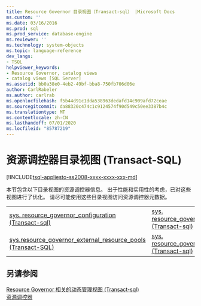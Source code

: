 ```yaml
---
title: Resource Governor 目录视图（Transact-sql） |Microsoft Docs
ms.custom: ''
ms.date: 03/16/2016
ms.prod: sql
ms.prod_service: database-engine
ms.reviewer: ''
ms.technology: system-objects
ms.topic: language-reference
dev_langs:
- TSQL
helpviewer_keywords:
- Resource Governor, catalog views
- catalog views [SQL Server]
ms.assetid: bb0a38e0-4eb2-49bf-bba8-750fb706d06e
author: CarlRabeler
ms.author: carlrab
ms.openlocfilehash: f5b44d91c1dda538963dedafd14c909afd72ceae
ms.sourcegitcommit: da88320c474c1c9124574f90d549c50ee3387b4c
ms.translationtype: MT
ms.contentlocale: zh-CN
ms.lasthandoff: 07/01/2020
ms.locfileid: "85787219"
---
```

# <a name="resource-governor-catalog-views-transact-sql"></a>资源调控器目录视图 (Transact-SQL)
[!INCLUDE[tsql-appliesto-ss2008-xxxx-xxxx-xxx-md](../../includes/applies-to-version/sqlserver.md)]

  本节包含以下目录视图的资源调控器信息。 出于性能和实用性的考虑，已对这些视图进行了优化。 请尽可能使用这些目录视图访问资源调控器元数据。  
  
|||  
|-|-|  
|[sys. resource_governor_configuration &#40;Transact-sql&#41;](../../relational-databases/system-catalog-views/sys-resource-governor-configuration-transact-sql.md)|[sys. resource_governor_resource_pools &#40;Transact-sql&#41;](../../relational-databases/system-catalog-views/sys-resource-governor-resource-pools-transact-sql.md)|  
|[sys.resource_governor_external_resource_pools (Transact-SQL)](../../relational-databases/system-catalog-views/sys-resource-governor-external-resource-pools-transact-sql.md)|[sys. resource_governor_workload_groups &#40;Transact-sql&#41;](../../relational-databases/system-catalog-views/sys-resource-governor-workload-groups-transact-sql.md)|  
  
## <a name="see-also"></a>另请参阅  
 [Resource Governor 相关的动态管理视图 &#40;Transact-sql&#41;](../../relational-databases/system-dynamic-management-views/resource-governor-related-dynamic-management-views-transact-sql.md)   
 [资源调控器](../../relational-databases/resource-governor/resource-governor.md)  
  
  

